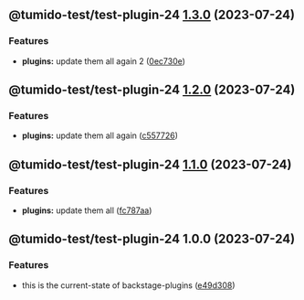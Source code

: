 ## @tumido-test/test-plugin-24 [1.3.0](https://github.com/tumido/test-npm-publish-migration-2/compare/@tumido-test/test-plugin-24@1.2.0...@tumido-test/test-plugin-24@1.3.0) (2023-07-24)


### Features

* **plugins:** update them all again 2 ([0ec730e](https://github.com/tumido/test-npm-publish-migration-2/commit/0ec730ea8045f0d841b7f2cb011dec817eb9f0b8))

## @tumido-test/test-plugin-24 [1.2.0](https://github.com/tumido/test-npm-publish-migration-2/compare/@tumido-test/test-plugin-24@1.1.0...@tumido-test/test-plugin-24@1.2.0) (2023-07-24)


### Features

* **plugins:** update them all again ([c557726](https://github.com/tumido/test-npm-publish-migration-2/commit/c557726d5b75cf345fcf50f45e6a6281a2909f5a))

## @tumido-test/test-plugin-24 [1.1.0](https://github.com/tumido/test-npm-publish-migration-2/compare/@tumido-test/test-plugin-24@1.0.0...@tumido-test/test-plugin-24@1.1.0) (2023-07-24)


### Features

* **plugins:** update them all ([fc787aa](https://github.com/tumido/test-npm-publish-migration-2/commit/fc787aa160288a524e2bb06d5c1ab3c72f8e0774))

## @tumido-test/test-plugin-24 1.0.0 (2023-07-24)


### Features

* this is the current-state of backstage-plugins ([e49d308](https://github.com/tumido/test-npm-publish-migration-2/commit/e49d30830fa11898df24d879c21c82fd624df7ba))
